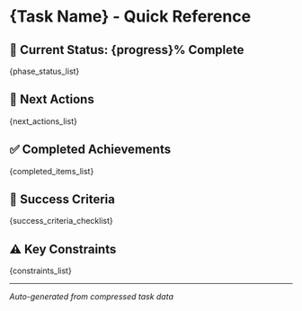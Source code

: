 # {Task Name} - Quick Reference

## 🎯 Current Status: {progress}% Complete

{phase_status_list}

## 🚀 Next Actions

{next_actions_list}

## ✅ Completed Achievements

{completed_items_list}

## 🎯 Success Criteria

{success_criteria_checklist}

## ⚠️ Key Constraints

{constraints_list}

---

_Auto-generated from compressed task data_
